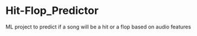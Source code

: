 # Hit-Flop_Predictor
ML project to predict if a song will be a hit or a flop based on audio features
